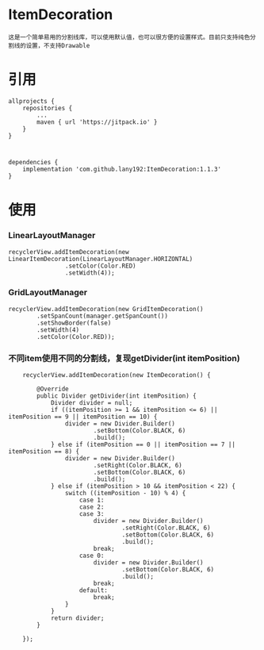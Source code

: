 # ItemDecoration
    
    这是一个简单易用的分割线库，可以使用默认值，也可以很方便的设置样式。目前只支持纯色分割线的设置，不支持Drawable
    
# 引用
    allprojects {
        repositories {
            ...
            maven { url 'https://jitpack.io' }
        }
    }
#  
    dependencies {
        implementation 'com.github.lany192:ItemDecoration:1.1.3'
    }
 
# 使用
### LinearLayoutManager

    recyclerView.addItemDecoration(new LinearItemDecoration(LinearLayoutManager.HORIZONTAL)
                    .setColor(Color.RED)
                    .setWidth(4));
                    
### GridLayoutManager
    recyclerView.addItemDecoration(new GridItemDecoration()
            .setSpanCount(manager.getSpanCount())
            .setShowBorder(false)
            .setWidth(4)
            .setColor(Color.RED));

### 不同item使用不同的分割线，复现getDivider(int itemPosition)

        recyclerView.addItemDecoration(new ItemDecoration() {

            @Override
            public Divider getDivider(int itemPosition) {
                Divider divider = null;
                if ((itemPosition >= 1 && itemPosition <= 6) || itemPosition == 9 || itemPosition == 10) {
                    divider = new Divider.Builder()
                            .setBottom(Color.BLACK, 6)
                            .build();
                } else if (itemPosition == 0 || itemPosition == 7 || itemPosition == 8) {
                    divider = new Divider.Builder()
                            .setRight(Color.BLACK, 6)
                            .setBottom(Color.BLACK, 6)
                            .build();
                } else if (itemPosition > 10 && itemPosition < 22) {
                    switch ((itemPosition - 10) % 4) {
                        case 1:
                        case 2:
                        case 3:
                            divider = new Divider.Builder()
                                    .setRight(Color.BLACK, 6)
                                    .setBottom(Color.BLACK, 6)
                                    .build();
                            break;
                        case 0:
                            divider = new Divider.Builder()
                                    .setBottom(Color.BLACK, 6)
                                    .build();
                            break;
                        default:
                            break;
                    }
                }
                return divider;
            }

        });
